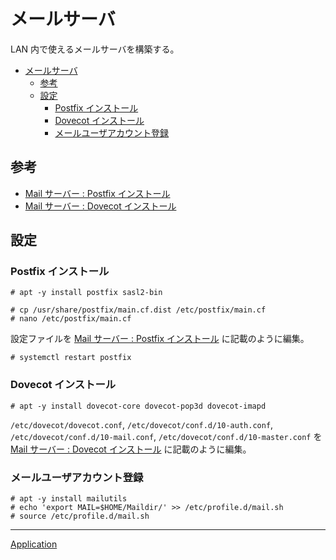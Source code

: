 # メールサーバ
LAN 内で使えるメールサーバを構築する。

- [メールサーバ](#メールサーバ)
  - [参考](#参考)
  - [設定](#設定)
    - [Postfix インストール](#postfix-インストール)
    - [Dovecot インストール](#dovecot-インストール)
    - [メールユーザアカウント登録](#メールユーザアカウント登録)


## 参考
- [Mail サーバー : Postfix インストール](https://www.server-world.info/query?os=Debian_12&p=mail)
- [Mail サーバー : Dovecot インストール](https://www.server-world.info/query?os=Debian_12&p=mail&f=2)

## 設定
### Postfix インストール
```
# apt -y install postfix sasl2-bin
```

```
# cp /usr/share/postfix/main.cf.dist /etc/postfix/main.cf
# nano /etc/postfix/main.cf
```

設定ファイルを [Mail サーバー : Postfix インストール](https://www.server-world.info/query?os=Debian_12&p=mail&f=1) に記載のように編集。

```
# systemctl restart postfix
```

### Dovecot インストール
```
# apt -y install dovecot-core dovecot-pop3d dovecot-imapd
```

`/etc/dovecot/dovecot.conf`, `/etc/dovecot/conf.d/10-auth.conf`, `/etc/dovecot/conf.d/10-mail.conf`, `/etc/dovecot/conf.d/10-master.conf` を [Mail サーバー : Dovecot インストール](https://www.server-world.info/query?os=Debian_12&p=mail&f=2) に記載のように編集。

### メールユーザアカウント登録
```
# apt -y install mailutils
# echo 'export MAIL=$HOME/Maildir/' >> /etc/profile.d/mail.sh
# source /etc/profile.d/mail.sh
```


---

[Application](../README.md)
